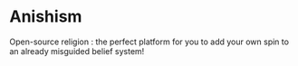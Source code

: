 # Anishism
Open-source religion : the perfect platform for you to add your own spin to an already misguided belief system!
